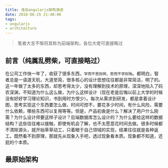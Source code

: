 ```yaml
---
title: 浅谈angularjs架构演进
date: 2018-06-25 21:48:06
tags:
- angularjs
- architecture
---
```


> 笔者大言不惭将其称为前端架构，各位大佬可直接略过

## 前言（纯属乱劈柴，可直接略过）

在公司工作快一年了，收获了很多东西，`学而不思则罔，思而不学则殆`。都明白，智者总是一语道天机，大道至简，很多核心的设计思想往往都是非常简洁，明了的。这一年做了太多的东西，却思考得太少，没有理解到技术的原理，深深地陷入了码农深渊，不知道为什么这么做，为什么这样设计（现在老是后悔以前上大学的时候没有好好学习理论知识，书到用时方恨少）。每次从需求到研发，都是拿着设计图，思考实现这个东西要怎么做，时间可控不，要花多少时间，有什么风险，需要什么依赖，哪些东西可以复用等等。但是，产品初衷是什么？解决了用户什么刚需？为什么设计师要这样子设计？后端数据库怎么设计的？为什么要给这样的数据结构？这些往往难以接触，即使有机会了解，也不太愿意花时间去做。很多时候都不清除源头，就开始草草动工，只着眼于自己领域的实现，结果往往就是各种返工。既然看不到原理，那就先从现象入手吧，透过现象看本质。现象都不知道，还屁的个本质。

## 最原始架构

